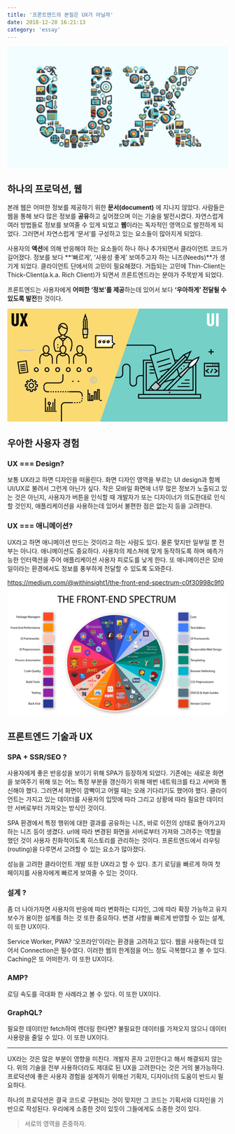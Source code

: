 ```yaml
---
title: '프론트엔드의 본질은 UX가 아닐까'
date: 2018-12-28 16:21:13
category: 'essay'
---
```


![](./images/about_frontend_1.png)

## 하나의 프로덕션, 웹

본래 웹은 어떠한 정보를 제공하기 위한 **문서(document)** 에 지나지 않았다. 사람들은 웹을 통해 보다 많은 정보를 **공유**하고 싶어졌으며 이는 기술을 발전시켰다. 자연스럽게 여러 방법들로 정보를 보여줄 수 있게 되었고 **웹**이라는 독자적인 영역으로 발전하게 되었다. 그러면서 자연스럽게 ‘문서’를 구성하고 있는 요소들이 많아지게 되었다.

사용자의 **액션**에 의해 반응해야 하는 요소들이 하나 하나 추가되면서 클라이언트 코드가 길어졌다. 정보를 보다 **‘빠르게’, ‘사용성 좋게’ 보여주고자 하는 니즈(Needs)**가 생기게 되었다. 클라이언트 단에서의 고민이 필요해졌다. 거듭되는 고민에 Thin-Client는 Thick-Client(a.k.a. Rich Client)가 되면서 프론트엔드라는 분야가 주목받게 되었다.

프론트엔드는 사용자에게 **어떠한 ‘정보’를 제공**하는데 있어서 보다 **‘우아하게’ 전달될 수 있도록 발전**한 것이다.

![](./images/about_frontend_2.png)

## 우아한 사용자 경험

### UX === Design?

보통 UX라고 하면 디자인을 떠올린다. 화면 디자인 영역을 부르는 UI design과 함께 UI/UX로 불려서 그런게 아닌가 싶다. 작은 모바일 화면에 너무 많은 정보가 노출되고 있는 것은 아닌지, 사용자가 버튼을 인식할 때 개발자가 또는 디자이너가 의도한대로 인식할 것인지, 애플리케이션을 사용하는데 있어서 불편한 점은 없는지 등을 고려한다.

### UX === 애니메이션?

UX라고 하면 애니메이션 만드는 것이라고 하는 사람도 있다. 물론 맞지만 일부일 뿐 전부는 아니다. 애니메이션도 중요하다. 사용자의 제스쳐에 맞게 동작하도록 하며 예측가능한 인터랙션을 주어 애플리케이션 사용자 피로도를 낮게 한다. 또 애니메이션은 모바일이라는 환경에서도 정보를 풍부하게 전달할 수 있도록 도와준다.

https://medium.com/@withinsight1/the-front-end-spectrum-c0f30998c9f0

![](./images/about_frontend_3.png)

## 프론트엔드 기술과 UX

### SPA + SSR/SEO ?

사용자에게 좋은 반응성을 보이기 위해 SPA가 등장하게 되었다. 기존에는 새로운 화면을 보여주기 위해 또는 어느 특정 부분을 갱신하기 위해 매번 네트워크를 타고 서버와 통신해야 했다. 그러면서 화면이 깜빡이고 어떨 때는 오래 기다리기도 했어야 했다. 클라이언트는 가지고 있는 데이터를 사용자의 입맛에 따라 그리고 상황에 따라 필요한 데이터만 서버로부터 가져오는 방식인 것이다.

SPA 환경에서 특정 행위에 대한 결과를 공유하는 니즈, 바로 이전의 상태로 돌아가고자 하는 니즈 등이 생겼다. url에 따라 변경된 화면을 서버로부터 가져와 그려주는 역할을 했던 것이 사용자 친화적이도록 히스토리를 관리하는 것이다. 프론트엔드에서 라우팅(routing)을 다루면서 고려할 수 있는 요소가 많아졌다.

성능을 고려한 클라이언트 개발 또한 UX라고 할 수 있다. 초기 로딩을 빠르게 하여 첫 페이지를 사용자에게 빠르게 보여줄 수 있는 것이다.

### 설계 ?

좀 더 나아가자면 사용자의 반응에 따라 변화하는 디자인, 그에 따라 확장 가능하고 유지보수가 용이한 설계를 하는 것 또한 중요하다. 변경 사항을 빠르게 반영할 수 있는 설계, 이 또한 UX이다.

Service Worker, PWA?
‘오프라인’이라는 환경을 고려하고 있다. 웹을 사용하는데 있어서 Connection은 필수였다. 이러한 웹의 한계점을 어느 정도 극복했다고 볼 수 있다. Caching은 또 어떠한가. 이 또한 UX이다.

### AMP?

로딩 속도를 극대화 한 사례라고 볼 수 있다. 이 또한 UX이다.

### GraphQL?

필요한 데이터만 fetch하여 렌더링 한다면? 불필요한 데이터를 가져오지 않으니 데이터 사용량을 줄일 수 있다. 이 또한 UX이다.

---

UX라는 것은 많은 부분이 영향을 미친다. 개발자 혼자 고민한다고 해서 해결되지 않는다. 위의 기술을 전부 사용하더라도 제대로 된 UX을 고려한다는 것은 거의 불가능하다. 프로덕션에 좋은 사용자 경험을 설계하기 위해선 기획자, 디자이너의 도움이 반드시 필요하다.

하나의 프로덕션은 결국 코드로 구현되는 것이 맞지만 그 코드는 기획서와 디자인을 기반으로 작성된다. 우리에게 소중한 것이 있듯이 그들에게도 소중한 것이 있다.

> 서로의 영역을 존중하자.
